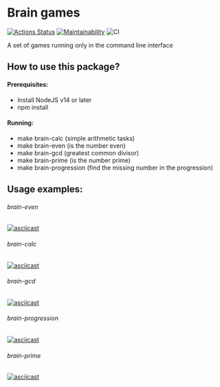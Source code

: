 # Brain games

[![Actions Status](https://github.com/maks-stupak/frontend-project-lvl1/workflows/hexlet-check/badge.svg)](https://github.com/maks-stupak/frontend-project-lvl1/actions)
[![Maintainability](https://api.codeclimate.com/v1/badges/c72b0e7808b74154eeba/maintainability)](https://codeclimate.com/github/maks-stupak/frontend-project-lvl1/maintainability)
![CI](https://github.com/maks-stupak/frontend-project-lvl1/workflows/basic%20CI/badge.svg)

A set of games running only in the command line interface

## How to use this package?

#### Prerequisites:

* Install NodeJS v14 or later
* npm install

#### Running:

- make brain-calc (simple arithmetic tasks)
- make brain-even (is the number even)
- make brain-gcd (greatest common divisor)
- make brain-prime (is the number prime)
- make brain-progression (find the missing number in the progression)

## Usage examples:
###### brain-even
[![asciicast](https://asciinema.org/a/390450.svg)](https://asciinema.org/a/390450)

###### brain-calc
[![asciicast](https://asciinema.org/a/ShovtXkky2S6M1SLQxdLkWDQb.svg)](https://asciinema.org/a/ShovtXkky2S6M1SLQxdLkWDQb)

###### brain-gcd
[![asciicast](https://asciinema.org/a/wQgJ9q3V4lN1WRv5eA6tJqYuo.svg)](https://asciinema.org/a/wQgJ9q3V4lN1WRv5eA6tJqYuo)

###### brain-progression
[![asciicast](https://asciinema.org/a/6foD2TJmNXqNNeNwWBui1fBaT.svg)](https://asciinema.org/a/6foD2TJmNXqNNeNwWBui1fBaT)

###### brain-prime
[![asciicast](https://asciinema.org/a/Ymc94fBh8iaR2oxePeebeCDip.svg)](https://asciinema.org/a/Ymc94fBh8iaR2oxePeebeCDip)
